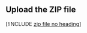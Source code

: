 ## <a name="upload-the-zip-file"></a>Upload the ZIP file

[!INCLUDE [zip file no heading](app-service-web-upload-zip-no-h.md)]